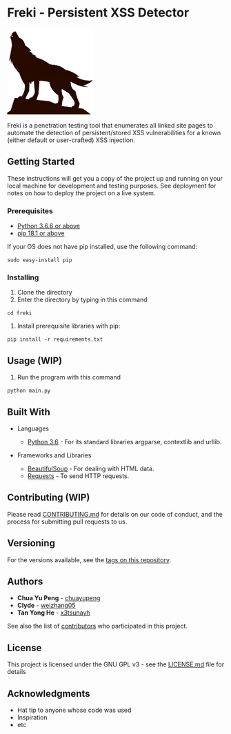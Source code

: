 # Freki - Persistent XSS Detector

<img style=display:inline-block src="https://raw.githubusercontent.com/chuayupeng/freki/master/freki.jpg" alt="drawing" height="200" width="200"/>

Freki is a penetration testing tool that enumerates all linked site pages to automate the detection of persistent/stored XSS vulnerabilities for a known (either default or user-crafted) XSS injection.

## Getting Started

These instructions will get you a copy of the project up and running on your local machine for development and testing purposes. See deployment for notes on how to deploy the project on a live system.

### Prerequisites

* [Python 3.6.6 or above](https://www.python.org/)
* [pip 18.1 or above](https://pypi.org/project/pip/)

If your OS does not have pip installed, use the following command:

```
sudo easy-install pip
```

### Installing

1. Clone the directory
2. Enter the directory by typing in this command

```
cd freki
```

1. Install prerequisite libraries with pip:

```
pip install -r requirements.txt
```

## Usage (WIP)

1. Run the program with this command

```
python main.py
```

## Built With

* Languages
    * [Python 3.6](https://www.python.org/) - For its standard libraries argparse, contextlib and urllib.

* Frameworks and Libraries
    * [BeautifulSoup](https://www.crummy.com/software/BeautifulSoup/bs4/doc/) - For dealing with HTML data.
    * [Requests](http://docs.python-requests.org/en/master/) - To send HTTP requests.


## Contributing (WIP)

Please read [CONTRIBUTING.md](https://gist.github.com/PurpleBooth/b24679402957c63ec426) for details on our code of conduct, and the process for submitting pull requests to us.

## Versioning

For the versions available, see the [tags on this repository](https://github.com/chuayupeng/freki/tags). 

## Authors

* **Chua Yu Peng** - [chuayupeng](https://github.com/chuayupeng)
* **Clyde** - [weizhang05](https://github.com/weizhang05)
* **Tan Yong He** - [x3tsunayh](https://github.com/x3tsunayh)

See also the list of [contributors](https://github.com/chuayupeng/freki/contributors) who participated in this project.

## License

This project is licensed under the GNU GPL v3 - see the [LICENSE.md](LICENSE.md) file for details

## Acknowledgments

* Hat tip to anyone whose code was used
* Inspiration
* etc